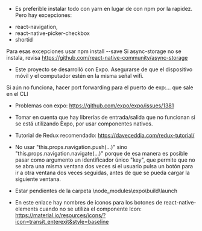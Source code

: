 - Es preferible instalar todo con yarn en lugar de con npm por la rapidez. Pero
hay excepciones:
 * react-navigation,
 * react-native-picker-checkbox
 * shortid
        
Para esas excepciones usar npm install <paquete> --save
Si async-storage no se instala, revisa
https://github.com/react-native-community/async-storage

- Este proyecto se desarrolló con Expo. Asegurarse de que el dispositivo móvil y el
computador estén en la misma señal wifi.

Si aún no funciona, hacer port forwarding para el puerto de exp:... 
que sale en el CLI

- Problemas con expo:
https://github.com/expo/expo/issues/1381

- Tomar en cuenta que hay librerías de entrada/salida que no funcionan si se está
  utilizando Expo, por usar componentes nativos.

- Tutorial de Redux recomendado:
https://daveceddia.com/redux-tutorial/  

- No usar "this.props.navigation.push(...)" sino "this.props.navigation.navigate(...)"
porque de esa manera es posible pasar como argumento un identificador único "key", 
que permite que no se abra una misma ventana dos veces si el usuario pulsa un botón
para ir a otra ventana dos veces seguidas, antes de que se pueda cargar la siguiente
ventana. 

- Estar pendientes de la carpeta \node_modules\expo\build\launch

- En este enlace hay nombres de iconos para los botones de react-native-elements
cuando no se utiliza el componente Icon:
https://material.io/resources/icons/?icon=transit_enterexit&style=baseline


